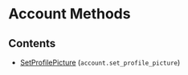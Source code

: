 # Account Methods

## Contents

 - [SetProfilePicture](SetProfilePicture.md) (`account.set_profile_picture`)